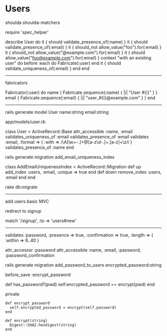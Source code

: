 Users
=====

shoulda
shoulda-matchers

require 'spec_helper'

describe User do
  it { should validate_presence_of(:name) }
  it { should validate_presence_of(:email) }
  it { should_not allow_value("foo").for(:email) }
  it { should_not allow_value("@example.com").for(:email) }
  it { should allow_value("foo@example.com").for(:email) }
  context "with an existing user" do
    before :each do
      Fabricate(:user)
    end
    it { should validate_uniqueness_of(:email) }
  end
end

---

fabricators

Fabricator(:user) do
  name { Fabricate.sequence(:name) { |i| "User #{i}" } }
  email { Fabricate.sequence(:email) { |i| "user_#{i}@example.com" } }
end

---

rails generate model User name:string email:string

app/models/user.rb

class User < ActiveRecord::Base
  attr_accessible :name, :email
  validates_uniqueness_of :email
  validates_presence_of :email
  validates :email, :format => { :with => /\A[\w+\-.]+@[a-z\d\-.]+\.[a-z]+\z/i }
  validates_presence_of :name
end

rails generate migration add_email_uniqueness_index

class AddEmailUniquenessIndex < ActiveRecord::Migration
  def up
    add_index :users, :email, :unique => true
  end
  def down
    remove_index :users, :email
  end
end

rake db:migrate

----

add users basic MVC

redirect to signup

match '/signup',  :to => 'users#new'

---

validates :password, :presence => true, :confirmation => true, :length => { :within => 6..40 }

  attr_accessor :password
  attr_accessible :name, :email, :password, :password_confirmation

rails generate migration add_password_to_users encrypted_password:string

  before_save :encrypt_password
      
  def has_password?(pwd)
    self.encrypted_password == encrypt(pwd)
  end
  
  private
    
    def encrypt_password
      self.encrypted_password = encrypt(self.password)
    end
        
    def encrypt(string)
      Digest::SHA2.hexdigest(string)
    end

